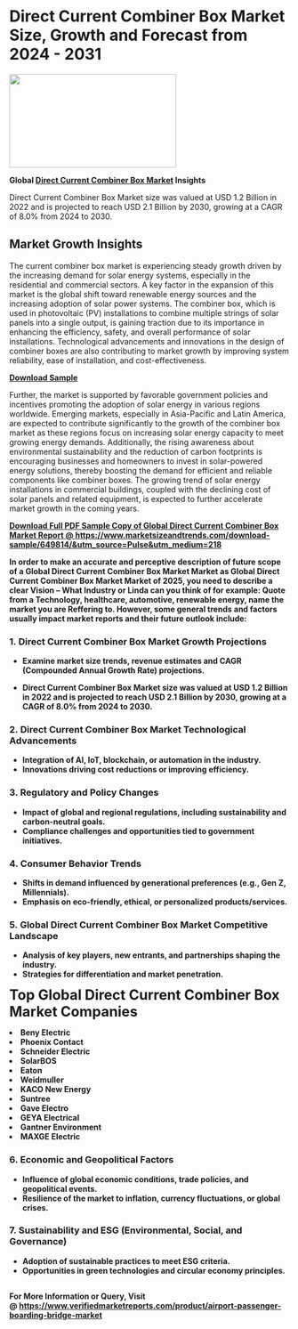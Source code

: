 <H1>Direct Current Combiner Box Market Size, Growth and Forecast from 2024 - 2031</H1><img class="aligncenter size-medium wp-image-584254" src="https://thirdeyenews.in/wp-content/uploads/2024/09/Global-Market-Research-300x168.jpeg" alt="" width="300" height="168" /><p><strong>Global&nbsp;<a href="https://www.marketsizeandtrends.com/download-sample/649814/&amp;utm_source=Pulse&amp;utm_medium=218">Direct Current Combiner Box Market</a> Insights</strong></p><p>Direct Current Combiner Box Market size was valued at USD 1.2 Billion in 2022 and is projected to reach USD 2.1 Billion by 2030, growing at a CAGR of 8.0% from 2024 to 2030.</p><p><h2>Market Growth Insights</h2> <p>The current combiner box market is experiencing steady growth driven by the increasing demand for solar energy systems, especially in the residential and commercial sectors. A key factor in the expansion of this market is the global shift toward renewable energy sources and the increasing adoption of solar power systems. The combiner box, which is used in photovoltaic (PV) installations to combine multiple strings of solar panels into a single output, is gaining traction due to its importance in enhancing the efficiency, safety, and overall performance of solar installations. Technological advancements and innovations in the design of combiner boxes are also contributing to market growth by improving system reliability, ease of installation, and cost-effectiveness.</p> <p><strong><a href="#">Download Sample</a></strong></p> <p>Further, the market is supported by favorable government policies and incentives promoting the adoption of solar energy in various regions worldwide. Emerging markets, especially in Asia-Pacific and Latin America, are expected to contribute significantly to the growth of the combiner box market as these regions focus on increasing solar energy capacity to meet growing energy demands. Additionally, the rising awareness about environmental sustainability and the reduction of carbon footprints is encouraging businesses and homeowners to invest in solar-powered energy solutions, thereby boosting the demand for efficient and reliable components like combiner boxes. The growing trend of solar energy installations in commercial buildings, coupled with the declining cost of solar panels and related equipment, is expected to further accelerate market growth in the coming years.</p> <p><strong><a href="#"></p><p><span class=""><strong>Download Full PDF Sample Copy of Global Direct Current Combiner Box Market Report</strong> @ <a href="https://www.marketsizeandtrends.com/download-sample/649814/&amp;utm_source=Pulse&amp;utm_medium=218" target="_blank">https://www.marketsizeandtrends.com/download-sample/649814/&amp;utm_source=Pulse&amp;utm_medium=218</a></span></p><p>In order to make an accurate and perceptive description of future scope of a Global&nbsp;Direct Current Combiner Box Market Market as Global&nbsp;Direct Current Combiner Box Market Market of 2025, you need to describe a clear Vision &ndash; What Industry or Linda can you think of for example: Quote from a Technology, healthcare, automotive, renewable energy, name the market you are Reffering to. However, some general trends and factors usually impact market reports and their future outlook include:</p><h3>1.&nbsp;<strong>Direct Current Combiner Box Market Growth Projections</strong></h3><ul><li>Examine market size trends, revenue estimates and CAGR (Compounded Annual Growth Rate) projections.</li><li><p>Direct Current Combiner Box Market size was valued at USD 1.2 Billion in 2022 and is projected to reach USD 2.1 Billion by 2030, growing at a CAGR of 8.0% from 2024 to 2030.</p></li></ul><h3>2.&nbsp;<strong>Direct Current Combiner Box Market Technological Advancements</strong></h3><ul><li>Integration of AI, IoT, blockchain, or automation in the industry.</li><li>Innovations driving cost reductions or improving efficiency.</li></ul><h3>3.&nbsp;<strong>Regulatory and Policy Changes</strong></h3><ul><li>Impact of global and regional regulations, including sustainability and carbon-neutral goals.</li><li>Compliance challenges and opportunities tied to government initiatives.</li></ul><h3>4.&nbsp;<strong>Consumer Behavior Trends</strong></h3><ul><li>Shifts in demand influenced by generational preferences (e.g., Gen Z, Millennials).</li><li>Emphasis on eco-friendly, ethical, or personalized products/services.</li></ul><h3>5.&nbsp;<strong>Global Direct Current Combiner Box Market Competitive Landscape</strong></h3><ul><li>Analysis of key players, new entrants, and partnerships shaping the industry.</li><li>Strategies for differentiation and market penetration.</li></ul><p data-pm-slice="1 1 []"><span style="color: inherit; font-family: inherit; font-size: 25px;">Top Global Direct Current Combiner Box Market Companies</span></p><div class="" data-test-id=""><p><li>Beny Electric</li><li> Phoenix Contact</li><li> Schneider Electric</li><li> SolarBOS</li><li> Eaton</li><li> Weidmuller</li><li> KACO New Energy</li><li> Suntree</li><li> Gave Electro</li><li> GEYA Electrical</li><li> Gantner Environment</li><li> MAXGE Electric</li></p></div><h3>6.&nbsp;<strong>Economic and Geopolitical Factors</strong></h3><ul><li>Influence of global economic conditions, trade policies, and geopolitical events.</li><li>Resilience of the market to inflation, currency fluctuations, or global crises.</li></ul><h3>7.&nbsp;<strong>Sustainability and ESG (Environmental, Social, and Governance)</strong></h3><ul><li>Adoption of sustainable practices to meet ESG criteria.</li><li>Opportunities in green technologies and circular economy principles.</li></ul><h2><strong style="font-size: 14px;">For More Information or Query, Visit @&nbsp;</strong><a style="background-color: #ffffff; font-size: 14px;" href="https://www.marketsizeandtrends.com/report/direct-current-combiner-box-market/" target="_blank">https://www.verifiedmarketreports.com/product/airport-passenger-boarding-bridge-market</a></h2>
